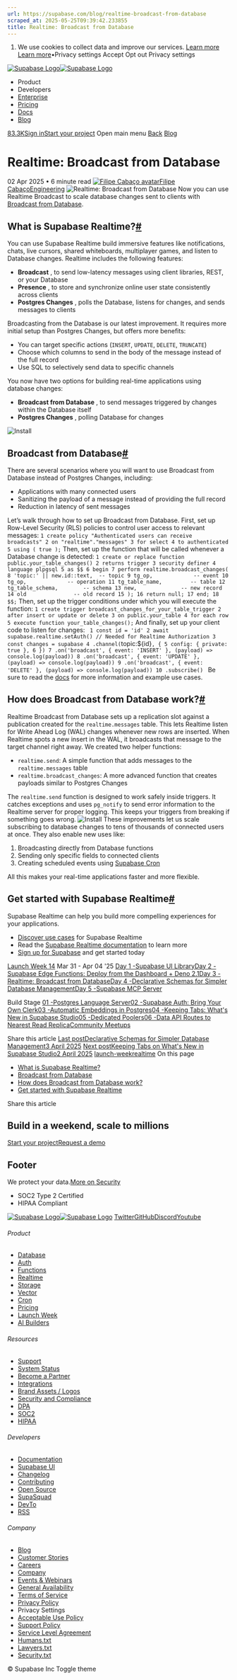 ```yaml
---
url: https://supabase.com/blog/realtime-broadcast-from-database
scraped_at: 2025-05-25T09:39:42.233855
title: Realtime: Broadcast from Database
---
```


  1. We use cookies to collect data and improve our services. [Learn more](https://supabase.com/privacy#8-cookies-and-similar-technologies-used-on-our-european-services)
[Learn more](https://supabase.com/privacy#8-cookies-and-similar-technologies-used-on-our-european-services)•Privacy settings
Accept Opt out Privacy settings


[![Supabase Logo](https://supabase.com/_next/image?url=https%3A%2F%2Ffrontend-assets.supabase.com%2Fwww%2Fd218d9190b87%2F_next%2Fstatic%2Fmedia%2Fsupabase-logo-wordmark--light.daaeffd3.png&w=256&q=75&dpl=dpl_9xPTPeSUKoDuygMmT5sPj6DB4mgG)![Supabase Logo](https://supabase.com/_next/image?url=https%3A%2F%2Ffrontend-assets.supabase.com%2Fwww%2Fd218d9190b87%2F_next%2Fstatic%2Fmedia%2Fsupabase-logo-wordmark--dark.b36ebb5f.png&w=256&q=75&dpl=dpl_9xPTPeSUKoDuygMmT5sPj6DB4mgG)](https://supabase.com/)
  * Product 
  * Developers 
  * [Enterprise](https://supabase.com/enterprise)
  * [Pricing](https://supabase.com/pricing)
  * [Docs](https://supabase.com/docs)
  * [Blog](https://supabase.com/blog)


[83.3K](https://github.com/supabase/supabase)[Sign in](https://supabase.com/dashboard)[Start your project](https://supabase.com/dashboard)
Open main menu
[Back](https://supabase.com/blog)
[Blog](https://supabase.com/blog)
# Realtime: Broadcast from Database
02 Apr 2025
•
6 minute read
[![Filipe Cabaço avatar](https://supabase.com/_next/image?url=https%3A%2F%2Fgithub.com%2Ffilipecabaco.png&w=96&q=75&dpl=dpl_9xPTPeSUKoDuygMmT5sPj6DB4mgG)Filipe CabaçoEngineering](https://twitter.com/filipecabaco)
![Realtime: Broadcast from Database](https://supabase.com/_next/image?url=%2Fimages%2Fblog%2Flaunch-week-14%2Fday-3-realtime-broadcast-from-database%2Fthumb.png&w=3840&q=100&dpl=dpl_9xPTPeSUKoDuygMmT5sPj6DB4mgG)
Now you can use Realtime Broadcast to scale database changes sent to clients with [Broadcast from Database](https://supabase.com/docs/guides/realtime/broadcast#broadcast-from-the-database).
## What is Supabase Realtime?[#](https://supabase.com/blog/realtime-broadcast-from-database#what-is-supabase-realtime)
You can use Supabase Realtime build immersive features like notifications, chats, live cursors, shared whiteboards, multiplayer games, and listen to Database changes.
Realtime includes the following features:
  * **Broadcast** , to send low-latency messages using client libraries, REST, or your Database
  * **Presence** , to store and synchronize online user state consistently across clients
  * **Postgres Changes** , polls the Database, listens for changes, and sends messages to clients


Broadcasting from the Database is our latest improvement. It requires more initial setup than Postgres Changes, but offers more benefits:
  * You can target specific actions (`INSERT`, `UPDATE`, `DELETE`, `TRUNCATE`)
  * Choose which columns to send in the body of the message instead of the full record
  * Use SQL to selectively send data to specific channels


You now have two options for building real-time applications using database changes:
  * **Broadcast from Database** , to send messages triggered by changes within the Database itself
  * **Postgres Changes** , polling Database for changes


![Install](https://supabase.com/_next/image?url=%2Fimages%2Fblog%2Flaunch-week-14%2Fday-3-realtime-broadcast-from-database%2Fbroadcast-postgres-dark.png&w=3840&q=75&dpl=dpl_9xPTPeSUKoDuygMmT5sPj6DB4mgG)
## Broadcast from Database[#](https://supabase.com/blog/realtime-broadcast-from-database#broadcast-from-database)
There are several scenarios where you will want to use Broadcast from Database instead of Postgres Changes, including:
  * Applications with many connected users
  * Sanitizing the payload of a message instead of providing the full record
  * Reduction in latency of sent messages


Let’s walk through how to set up Broadcast from Database.
First, set up Row-Level Security (RLS) policies to control user access to relevant messages:
`
1
create policy "Authenticated users can receive broadcasts"
2
on "realtime"."messages"
3
for select
4
to authenticated
5
using ( true );
`
Then, set up the function that will be called whenever a Database change is detected:
`
1
create or replace function public.your_table_changes()
2
returns trigger
3
security definer
4
language plpgsql
5
as $$
6
begin
7
  perform realtime.broadcast_changes(
8
	  'topic:' || new.id::text,  -- topic
9
		  tg_op,             -- event
10
		  tg_op,             -- operation
11
		  tg_table_name,         -- table
12
		  tg_table_schema,        -- schema
13
		  new,              -- new record
14
		  old               -- old record
15
		);
16
  return null;
17
end;
18
$$;
`
Then, set up the trigger conditions under which you will execute the function:
`
1
create trigger broadcast_changes_for_your_table_trigger
2
after insert or update or delete
3
on public.your_table
4
for each row
5
execute function your_table_changes();
`
And finally, set up your client code to listen for changes:
`
1
const id = 'id'
2
await supabase.realtime.setAuth() // Needed for Realtime Authorization
3
const changes = supabase
4
 .channel(`topic:${id}`, {
5
  config: { private: true },
6
 })
7
 .on('broadcast', { event: 'INSERT' }, (payload) => console.log(payload))
8
 .on('broadcast', { event: 'UPDATE' }, (payload) => console.log(payload))
9
 .on('broadcast', { event: 'DELETE' }, (payload) => console.log(payload))
10
 .subscribe()
`
Be sure to read the [docs](https://supabase.com/docs/guides/realtime/broadcast) for more information and example use cases.
## How does Broadcast from Database work?[#](https://supabase.com/blog/realtime-broadcast-from-database#how-does-broadcast-from-database-work)
Realtime Broadcast from Database sets up a replication slot against a publication created for the `realtime.messages` table. This lets Realtime listen for Write Ahead Log (WAL) changes whenever new rows are inserted.
When Realtime spots a new insert in the WAL, it broadcasts that message to the target channel right away.
We created two helper functions:
  * `realtime.send`: A simple function that adds messages to the `realtime.messages` table
  * `realtime.broadcast_changes`: A more advanced function that creates payloads similar to Postgres Changes


The `realtime.send` function is designed to work safely inside triggers. It catches exceptions and uses `pg_notify` to send error information to the Realtime server for proper logging. This keeps your triggers from breaking if something goes wrong.
![Install](https://supabase.com/_next/image?url=%2Fimages%2Fblog%2Flaunch-week-14%2Fday-3-realtime-broadcast-from-database%2Fbroadcast-database-dark.png&w=3840&q=75&dpl=dpl_9xPTPeSUKoDuygMmT5sPj6DB4mgG)
These improvements let us scale subscribing to database changes to tens of thousands of connected users at once. They also enable new uses like:
  1. Broadcasting directly from Database functions
  2. Sending only specific fields to connected clients
  3. Creating scheduled events using [Supabase Cron](https://supabase.com/docs/guides/cron)


All this makes your real-time applications faster and more flexible.
## Get started with Supabase Realtime[#](https://supabase.com/blog/realtime-broadcast-from-database#get-started-with-supabase-realtime)
Supabase Realtime can help you build more compelling experiences for your applications.
  * [Discover use cases](https://supabase.com/realtime) for Supabase Realtime
  * Read the [Supabase Realtime documentation](https://supabase.com/docs/guides/realtime) to learn more
  * [Sign up for Supabase](https://supabase.com/dashboard/sign-up) and get started today


[Launch Week 14](https://supabase.com/launch-week)
Mar 31 - Apr 04 '25
[Day 1 -Supabase UI Library](https://supabase.com/blog/supabase-ui-library)[Day 2 -Supabase Edge Functions: Deploy from the Dashboard + Deno 2.1](https://supabase.com/blog/supabase-edge-functions-deploy-dashboard-deno-2-1)[Day 3 -Realtime: Broadcast from Database](https://supabase.com/blog/realtime-broadcast-from-database)[Day 4 -Declarative Schemas for Simpler Database Management](https://supabase.com/blog/declarative-schemas)[Day 5 -Supabase MCP Server](https://supabase.com/blog/mcp-server)

Build Stage
[01 -Postgres Language Server](https://supabase.com/blog/postgres-language-server)[02 -Supabase Auth: Bring Your Own Clerk](https://supabase.com/blog/clerk-tpa-pricing)[03 -Automatic Embeddings in Postgres](https://supabase.com/blog/automatic-embeddings)[04 -Keeping Tabs: What's New in Supabase Studio](https://supabase.com/blog/tabs-dashboard-updates)[05 -Dedicated Poolers](https://supabase.com/blog/dedicated-poolers)[06 -Data API Routes to Nearest Read Replica](https://supabase.com/blog/data-api-nearest-read-replica)[Community Meetups](https://supabase.com/events?category=meetup)

Share this article
[](https://twitter.com/intent/tweet?url=https%3A%2F%2Fsupabase.com%2Fblog%2Frealtime-broadcast-from-database&text=Realtime%3A%20Broadcast%20from%20Database)[](https://www.linkedin.com/shareArticle?url=https%3A%2F%2Fsupabase.com%2Fblog%2Frealtime-broadcast-from-database&text=Realtime%3A%20Broadcast%20from%20Database)[](https://news.ycombinator.com/submitlink?u=https%3A%2F%2Fsupabase.com%2Fblog%2Frealtime-broadcast-from-database&t=Realtime%3A%20Broadcast%20from%20Database)
[Last postDeclarative Schemas for Simpler Database Management3 April 2025](https://supabase.com/blog/declarative-schemas)
[Next postKeeping Tabs on What's New in Supabase Studio2 April 2025](https://supabase.com/blog/tabs-dashboard-updates)
[launch-week](https://supabase.com/blog/tags/launch-week)[realtime](https://supabase.com/blog/tags/realtime)
On this page
  * [What is Supabase Realtime?](https://supabase.com/blog/realtime-broadcast-from-database#what-is-supabase-realtime)
  * [Broadcast from Database](https://supabase.com/blog/realtime-broadcast-from-database#broadcast-from-database)
  * [How does Broadcast from Database work?](https://supabase.com/blog/realtime-broadcast-from-database#how-does-broadcast-from-database-work)
  * [Get started with Supabase Realtime](https://supabase.com/blog/realtime-broadcast-from-database#get-started-with-supabase-realtime)


Share this article
[](https://twitter.com/intent/tweet?url=https%3A%2F%2Fsupabase.com%2Fblog%2Frealtime-broadcast-from-database&text=Realtime%3A%20Broadcast%20from%20Database)[](https://www.linkedin.com/shareArticle?url=https%3A%2F%2Fsupabase.com%2Fblog%2Frealtime-broadcast-from-database&text=Realtime%3A%20Broadcast%20from%20Database)[](https://news.ycombinator.com/submitlink?u=https%3A%2F%2Fsupabase.com%2Fblog%2Frealtime-broadcast-from-database&t=Realtime%3A%20Broadcast%20from%20Database)
## Build in a weekend, scale to millions
[Start your project](https://supabase.com/dashboard)[Request a demo](https://supabase.com/contact/sales)
## Footer
We protect your data.[More on Security](https://supabase.com/security)
  * SOC2 Type 2 Certified
  * HIPAA Compliant


[![Supabase Logo](https://supabase.com/_next/image?url=https%3A%2F%2Ffrontend-assets.supabase.com%2Fwww%2Fd218d9190b87%2F_next%2Fstatic%2Fmedia%2Fsupabase-logo-wordmark--light.daaeffd3.png&w=384&q=75&dpl=dpl_9xPTPeSUKoDuygMmT5sPj6DB4mgG)![Supabase Logo](https://supabase.com/_next/image?url=https%3A%2F%2Ffrontend-assets.supabase.com%2Fwww%2Fd218d9190b87%2F_next%2Fstatic%2Fmedia%2Fsupabase-logo-wordmark--dark.b36ebb5f.png&w=384&q=75&dpl=dpl_9xPTPeSUKoDuygMmT5sPj6DB4mgG)](https://supabase.com/)
[Twitter](https://twitter.com/supabase)[GitHub](https://github.com/supabase)[Discord](https://discord.supabase.com/)[Youtube](https://youtube.com/c/supabase)
###### Product
  * [Database](https://supabase.com/database)
  * [Auth](https://supabase.com/auth)
  * [Functions](https://supabase.com/edge-functions)
  * [Realtime](https://supabase.com/realtime)
  * [Storage](https://supabase.com/storage)
  * [Vector](https://supabase.com/modules/vector)
  * [Cron](https://supabase.com/modules/cron)
  * [Pricing](https://supabase.com/pricing)
  * [Launch Week](https://supabase.com/launch-week)
  * [AI Builders](https://supabase.com/solutions/ai-builders)


###### Resources
  * [Support](https://supabase.com/support)
  * [System Status](https://status.supabase.com/)
  * [Become a Partner](https://supabase.com/partners)
  * [Integrations](https://supabase.com/partners/integrations)
  * [Brand Assets / Logos](https://supabase.com/brand-assets)
  * [Security and Compliance](https://supabase.com/security)
  * [DPA](https://supabase.com/legal/dpa)
  * [SOC2](https://supabase.com/security)
  * [HIPAA](https://forms.supabase.com/hipaa2)


###### Developers
  * [Documentation](https://supabase.com/docs)
  * [Supabase UI](https://supabase.com/ui)
  * [Changelog](https://supabase.com/changelog)
  * [Contributing](https://github.com/supabase/supabase/blob/master/CONTRIBUTING.md)
  * [Open Source](https://supabase.com/open-source)
  * [SupaSquad](https://supabase.com/supasquad)
  * [DevTo](https://dev.to/supabase)
  * [RSS](https://supabase.com/rss.xml)


###### Company
  * [Blog](https://supabase.com/blog)
  * [Customer Stories](https://supabase.com/customers)
  * [Careers](https://supabase.com/careers)
  * [Company](https://supabase.com/company)
  * [Events & Webinars](https://supabase.com/events)
  * [General Availability](https://supabase.com/ga)
  * [Terms of Service](https://supabase.com/terms)
  * [Privacy Policy](https://supabase.com/privacy)
  * Privacy Settings
  * [Acceptable Use Policy](https://supabase.com/aup)
  * [Support Policy](https://supabase.com/support-policy)
  * [Service Level Agreement](https://supabase.com/sla)
  * [Humans.txt](https://supabase.com/humans.txt)
  * [Lawyers.txt](https://supabase.com/lawyers.txt)
  * [Security.txt](https://supabase.com/.well-known/security.txt)


© Supabase Inc
Toggle theme

